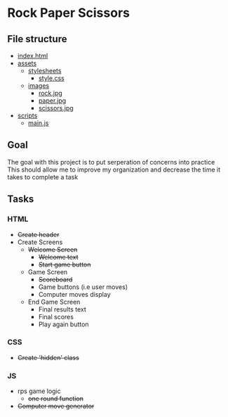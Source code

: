 # Rock Paper Scissors


## File structure
 - [index.html](./index.html)
 - [assets](./assets)
    - [stylesheets](./assets/stylesheets)
        - [style.css](./assets/stylesheets/style.css)
    - [images](./assets/stylesheets/images)
        - [rock.jpg](./assets/stylesheets/images/rock.jpg)
        - [paper.jpg](./assets/stylesheets/images/paper.jpg)
        - [scissors.jpg](./assets/stylesheets/images/scissors.jpg)
 - [scripts](./scripts)
    - [main.js](./scripts/main.js)


## Goal
The goal with this project is to put serperation of concerns into practice
This should allow me to improve my organization and decrease the time it takes to complete a task

## Tasks

### HTML
 - ~~Create header~~
 - Create Screens
    - ~~Welcome Screen~~
        - ~~Welcome text~~
        - ~~Start game button~~
    - Game Screen
        - ~~Scoreboard~~
        - Game buttons (i.e user moves)
        - Computer moves display
    - End Game Screen
        - Final results text
        - Final scores
        - Play again button

### CSS
 - ~~Create 'hidden' class~~


### JS
  - rps game logic
    - ~~one round function~~
  - ~~Computer move generator~~
